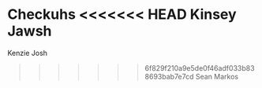 Checkuhs
<<<<<<< HEAD
Kinsey
Jawsh
=======
Kenzie
Josh
>>>>>>> 6f829f210a9e5de0f46adf033b838693bab7e7cd
Sean
Markos
